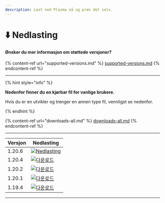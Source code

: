 ```yaml
---
description: Last ned Plazma nå og prøv det selv.
---
```


# ⬇️ Nedlasting

#### Ønsker du mer informasjon om støttede versjoner?

{% content-ref url="supported-versions.md" %}
[supported-versions.md](supported-versions.md)
{% endcontent-ref %}

***

{% hint style="info" %}

**Nedenfor finner du en kjørbar fil for vanlige brukere.**

Hvis du er en utvikler og trenger en annen type fil, vennligst se nedenfor.

{% endhint %}

{% content-ref url="downloads-all.md" %}
[downloads-all.md](downloads-all.md)
{% endcontent-ref %}

***

<table data-view="cards">
    <thead>
        <tr>
            <th>Versjon</th>
            <th>Nedlasting</th>
        </tr>
    </thead>
    <tbody>
        <tr>
            <td>1.20.6</td>
            <td><a href="https://dl.plazmamc.org/1.20.6/">
 <img src="https://badge.plazmamc.org/1/Nedlasting" alt="Nedlasting">
 </a></td>
        </tr>
        <tr>
            <td>1.20.4</td>
            <td><a href="https://dl.plazmamc.org/1.20.4/1">
 <img src="https://badge.plazmamc.org/2/Last ned" alt="다운로드">
 </a></td>
        </tr>
        <tr>
            <td>1.20.2</td>
            <td><a href="https://dl.plazmamc.org/1.20.2/1">
                <img src="https://badge.plazmamc.org/4/nedlasting" alt="다운로드">
            </a></td>
        </tr>
        <tr>
            <td>1.20.1</td>
            <td><a href="https://dl.plazmamc.org/1.20.1/1">
 <img src="https://badge.plazmamc.org/4/Last ned" alt="다운로드">
 </a></td>
        </tr>
        <tr>
            <td>1.19.4</td>
            <td><a href="https://dl.plazmamc.org/1.19.4/1">
 <img src="https://badge.plazmamc.org/4/Last ned" alt="다운로드">
 </a></td>
        </tr>
    </tbody>
</table>

***
